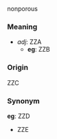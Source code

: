 nonporous
### Meaning
+ _adj_: ZZA
    + __eg__: ZZB

### Origin

ZZC

### Synonym

__eg__: ZZD

+ ZZE


